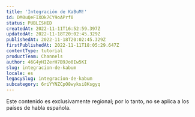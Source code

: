 ```yaml
---
title: 'Integración de KaBuM!'
id: DM0uQeFIXOk7CY9oAPrf0
status: PUBLISHED
createdAt: 2022-11-11T16:52:59.397Z
updatedAt: 2022-11-18T20:02:45.329Z
publishedAt: 2022-11-18T20:02:45.329Z
firstPublishedAt: 2022-11-11T18:05:29.647Z
contentType: tutorial
productTeam: Channels
author: 46G4yHIZerH7B9Jo0Iw5KI
slug: integracion-de-kabum
locale: es
legacySlug: integracion-de-kabum
subcategory: 6riYYNZCpO8wyksi8Ksgyq
---
```


<div class="alert alert-warning" role="alert">Este contenido es exclusivamente regional; por lo tanto, no se aplica a los países de habla española.</div>
